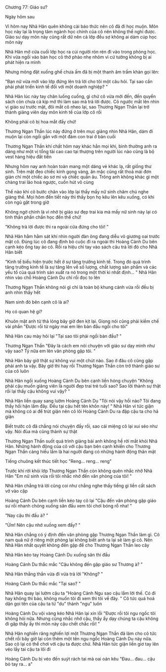 




Chương 77: Giáo sư?


Ngày hôm sau

Vì hôm nay Nhã Hân quên không cài báo thức nên cô đã đi học muộn. Môn học này lại là trọng tâm ngành học chính của cô nên không thể nghỉ được. Giáo sư dạy môn này cũng rất dữ nên cả lớp đều sợ không ai dám cúp học môn này

Nhã Hân mở cửa cuối lớp học ra cúi người rón rén đi vào trong phòng học. Khi vừa ngồi vào bàn học cô thở phào nhẹ nhõm vì cứ tưởng không bị ai phát hiện ra mình

Nhưng mông đặt xuống ghế chưa ấm đã bị một thanh âm trầm khàn gọi lên:

"Bạn nữ vừa mới vào lớp đứng lên trả lời cho tôi một câu hỏi. Tại sao cần phải phát triển kinh tế đối với một doanh nghiệp? "

Nhã Hân lúc này tay chân luống cuống, gì chứ cô vừa mới đến, đến quyển sách còn chưa cả kịp mở thì làm sao mà trả lời được. Cô ngước mắt lên nhìn vị giáo sư trước mặt, đôi mắt cô nheo lại, sao Thương Ngạn Thần lại trở thành giảng viên dạy môn kinh tế của lớp cô rồi

Không phải cô bị hoa mắt đấy chứ!

Thương Ngạn Thần lúc này đứng ở trên mục giảng nhìn Nhã Hân, dám đi muộn lại còn ngồi gần với một đám con trai ở bàn cuối



Thương Ngạn Thần khí chất hôm nay khác hẳn mọi khi, bình thường anh ra dáng như một vị tổng tài cao cao tại thượng trên người lúc nào cũng là bộ vest hàng hiệu đắt tiền

Nhưng hôm nay anh hoàn toàn mang một dáng vẻ khác lạ, rất giống thư sinh. Trên mặt đeo chiếc kính gọng vàng, ăn mặc cũng rất thoả mái đơn giản chỉ một chiếc áo sơ mi và chiếc quần âu. Trông anh không khác gì một chàng trai lão hoá ngược, cuốn hút vô cùng

Thể nào khi cô bước chân vào lớp lại thấy mấy nữ sinh chăm chú nghe giảng thế. Mọi hôm đến tiết này thì thấy bọn họ kêu lên kêu xuống, có khi còn ngủ gật trong giờ

Không ngờ chính là vì nhờ bị giáo sư đẹp trai kia mà mấy nữ sinh này lại có tinh thần phấn chấn học đến thế chứ!

"Không trả lời được thì ra ngoài cửa đứng cho tôi! "

Nhã Hân hằm hằm sát khí nhìn người đàn ông đang diễu võ giương oai trước mặt cô. Đúng lúc cô đang định bỏ cuộc đi ra ngoài thì Hoàng Cảnh Du bên cạnh kéo ống tay áo cô. Rồi ra hiệu chỉ tay vào sách câu trả lời đó cho Nhã Hân biết

"Kinh tế biểu hiện trước hết ở sự tăng trưởng kinh tế. Trong đó quá trình tăng trưởng kinh tế là sự tăng lên về số lượng, chất lượng sản phẩm và các yếu tố của quá trình sản xuất ra nó trong một thời kì nhất định... " Nhã Hân nhìn vào chỗ Hoàng Cảnh Du chỉ rồi đọc to lên

Thương Ngạn Thần không nói gì chỉ là toàn bộ khung cảnh vừa rồi đều bị anh nhìn thấy hết

Nam sinh đó bên cạnh cô là ai?

Họ có quan hệ gì?

Khuôn mặt anh từ thả lỏng bây giờ đen kịt lại. Giọng nói cũng phải kiềm chế vài phần "Được rồi từ ngày mai em lên bàn đầu ngồi cho tôi"

Nhã Hân cau mày hỏi lại "Tại sao tôi phải ngồi bàn đầu? "

Thương Ngạn Thần "Đây là cách em nói chuyện với giáo sư dạy mình như vậy sao? Tý nữa em lên văn phòng gặp tôi. "



Nhã Hân bây giờ thật sự không vui một chút nào. Sao ở đâu cô cũng gặp phải anh ta vậy. Bây giờ thì hay rồi Thương Ngạn Thần còn trở thành giáo sư của cô luôn

Nhã Hân ngồi xuống Hoàng Cảnh Du bên cạnh liền hóng chuyện "Không phải cậu muốn giảng viên là người đẹp trai trẻ tuổi sao? Sao lời thành sự thật rồi lại thấy cậu không vui vậy? "

Nhã Hân liền quay sang lườm Hoàng Cảnh Du "Tôi nói vậy hồi nào? Tôi đang thấy hối hận lắm đây. Đều tại cậu hết tên khốn này! " Nhã Hân vì tức giận mà không có ai để trút giận nên cô lôi Hoàng Cảnh Du ra đập cậu ta cho hả giận

Biết trước cô đã chẳng nói chuyện đấy rồi, sao cái miệng cô lại xui sẻo như vậy. Nói đùa mà cũng thành sự thật

Thương Ngạn Thần suốt quá trình giảng bài anh không hề rời mắt khỏi Nhã Hân. Những hành động của cô với cậu bạn bên cạnh khiến cho Thương Ngạn Thần càng hiểu lầm là hai người đang có những hành động thân mật

Tiếng chuông kết thúc tiết học "Reng... reng... reng"

Trước khi rời khỏi lớp Thương Ngạn Thần còn không quên nhắc nhở Nhã Hân "Em nữ sinh vừa rồi tôi nhắc nhớ đến văn phòng của tôi! "

Nhã Hân chẳng trả lời cũng coi như chẳng nghe thấy tiếng gì liền cất sách vở vào cặp

Hoàng Cảnh Du bên cạnh liền kéo tay cô lại "Cậu đến văn phòng gặp giáo sư rồi nhanh chóng xuống sân đấu xem tôi chơi bóng rổ nha! "

"Nay cậu thi đấu à? "

"Ừm! Nên cậu nhớ xuống xem đấy? "

Nhã Hân chẳng có ý định đến văn phòng gặp Thương Ngạn Thần làm gì. Cô nam quả nữ ở riêng một phòng lại không biết anh ta lại sẽ làm gì cô. Nên Nhã Hân nhất quyết không đến gặp để cho Thương Ngạn Thần leo cây

Nhã Hân kéo tay Hoàng Cảnh Du xuống sân thi đấu

Hoàng Cảnh Du thắc mắc "Cậu không đến gặp giáo sư Thương à? "

Nhã Hân thẳng thắn vừa đi vừa trả lời "Không? "

Hoàng Cảnh Du thắc mắc "Tại sao? "

Nhã Hân quay lại lườm cậu ta "Hoàng Cảnh Ngu sao cậu lắm lời thế. Có đi hay không thì bảo, không muốn tôi đi xem thì tôi về đây. " Cô tức quá hoá dận gọi tên của cậu ta từ "du" thành "ngu" luôn

Hoàng Cảnh Du vội vàng kéo Nhã Hân lại xin lỗi "Được rồi tôi ngu ngốc tôi không hỏi nữa. Nhưng cũng nhắc nhở cậu, thầy ấy dạy chúng ta cậu không đi gặp thầy ấy thì môn này cậu chết chắc rồi! "

Nhã Hân nghiến răng nghiến lợi một Thương Ngạn Thần đã làm cho cô tức chết rồi bây giờ lại còn thêm một tên ngu ngốc Hoàng Cảnh Du này nữa. Sao cô lại có thể chơi với cậu ta được chứ. Nhã Hân tức giận liền giơ tay lên véo lấy tai cậu ta lôi đi

Hoàng Cảnh Du bị véo đến suýt rách tai mà oai oán kêu "Đau... đau... cậu bỏ tay ra... a"




